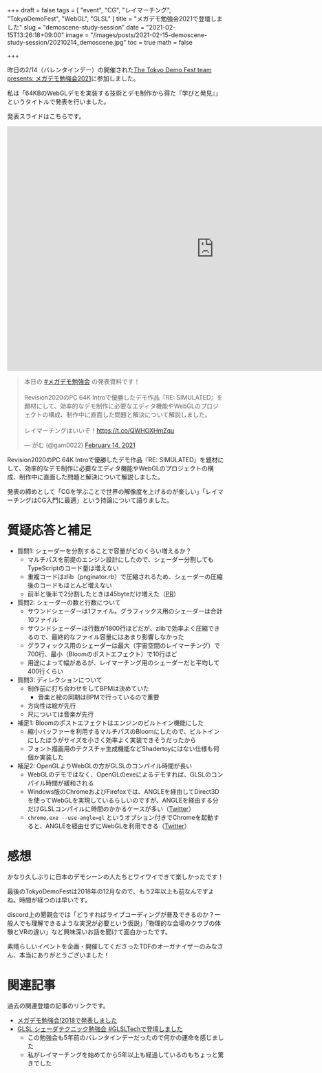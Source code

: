 +++
draft = false
tags = [
    "event", "CG", "レイマーチング", "TokyoDemoFest", "WebGL", "GLSL"
]
title = "メガデモ勉強会2021で登壇しました"
slug = "demoscene-study-session"
date = "2021-02-15T13:26:18+09:00"
image = "/images/posts/2021-02-15-demoscene-study-session/20210214_demoscene.jpg"
toc = true
math = false

+++

昨日の2/14（バレンタインデー）の開催された[The Tokyo Demo Fest team presents: メガデモ勉強会2021](https://connpass.com/event/200294/)に参加しました。

私は「64KBのWebGLデモを実装する技術とデモ制作から得た『学びと発見』」というタイトルで発表を行いました。

発表スライドはこちらです。

<iframe src="https://docs.google.com/presentation/d/e/2PACX-1vRd-L7WcWWzcoE9zNpBsJdeMjJf9HelDg1Pto8cFGJTjinejpjZ1mGmzWCZPANJZ0QOCObuVOIdPuy-/embed?start=false&loop=false&delayms=3000" frameborder="0" width="960" height="569" allowfullscreen="true" mozallowfullscreen="true" webkitallowfullscreen="true"></iframe>

<!--more-->

<blockquote class="twitter-tweet" data-conversation="none"><p lang="ja" dir="ltr">本日の <a href="https://twitter.com/hashtag/%E3%83%A1%E3%82%AC%E3%83%87%E3%83%A2%E5%8B%89%E5%BC%B7%E4%BC%9A?src=hash&amp;ref_src=twsrc%5Etfw">#メガデモ勉強会</a> の発表資料です！<br><br>Revision2020のPC 64K Introで優勝したデモ作品『RE: SIMULATED』を題材にして、効率的なデモ制作に必要なエディタ機能やWebGLのプロジェクトの構成、制作中に直面した問題と解決について解説しました。<br><br>レイマーチングはいいぞ！<a href="https://t.co/QWHOXHmZqu">https://t.co/QWHOXHmZqu</a></p>&mdash; がむ (@gam0022) <a href="https://twitter.com/gam0022/status/1360889255669633024?ref_src=twsrc%5Etfw">February 14, 2021</a></blockquote> <script async src="https://platform.twitter.com/widgets.js" charset="utf-8"></script>

Revision2020のPC 64K Introで優勝したデモ作品『RE: SIMULATED』を題材にして、効率的なデモ制作に必要なエディタ機能やWebGLのプロジェクトの構成、制作中に直面した問題と解決について解説しました。

発表の締めとして「CGを学ぶことで世界の解像度を上げるのが楽しい」「レイマーチングはCG入門に最適」という持論について語りました。

# 質疑応答と補足

- 質問1: シェーダーを分割することで容量がどのくらい増えるか？
    - マルチパスを前提のエンジン設計にしたので、シェーダー分割してもTypeScriptのコード量は増えない
    - 重複コードはzlib（pnginator.rb）で圧縮されるため、シェーダーの圧縮後のコードもほとんど増えない
    - 前半と後半で2分割したときは45byteだけ増えた（[PR](https://github.com/gam0022/resimulated/pull/112)）
- 質問2: シェーダーの数と行数について
    - サウンドシェーダーは1ファイル。グラフィックス用のシェーダーは合計10ファイル
    - サウンドシェーダーは行数が1800行ほどだが、zlibで効率よく圧縮できるので、最終的なファイル容量にはあまり影響しなかった
    - グラフィックス用のシェーダーは最大（宇宙空間のレイマーチング）で700行、最小（Bloomのポストエフェクト）で10行ほど
    - 用途によって幅があるが、レイマーチング用のシェーダーだと平均して400行くらい
- 質問3: ディレクションについて
    - 制作前に打ち合わせをしてBPMは決めていた
        - 音楽と絵の同期はBPMで行っているので重要
    - 方向性は絵が先行
    - 尺については音楽が先行
- 補足1: Bloomのポストエフェクトはエンジンのビルトイン機能にした
    - 縮小バッファーを利用するマルチパスのBloomにしたので、ビルトインにしたほうがサイズを小さく効率よく実装できそうだったから
    - フォント描画用のテクスチャ生成機能などShadertoyにはない仕様も何個か実装した
- 補足2: OpenGLよりWebGLの方がGLSLのコンパイル時間が長い
    - WebGLのデモではなく、OpenGLのexeによるデモすれば、GLSLのコンパイル時間が緩和される
    - Windows版のChromeおよびFirefoxでは、ANGLEを経由してDirect3Dを使ってWebGLを実現しているらしいのですが、ANGLEを経由する分だけGLSLコンパイルに時間のかかるケースが多い（[Twitter](https://twitter.com/gaziya5/status/1361134297315348482)）
    - `chrome.exe --use-angle=gl` というオプション付きでChromeを起動すると、ANGLEを経由せずにWebGLを利用できる（[Twitter](https://twitter.com/gaziya5/status/1350418640093413377)）

# 感想

かなり久しぶりに日本のデモシーンの人たちとワイワイできて楽しかったです！

最後のTokyoDemoFestは2018年の12月なので、もう2年以上も前なんですよね。時間が経つのは早いです。

discord上の懇親会では「どうすればライブコーディングが普及できるのか？一般人でも理解できるような実況が必要という仮説」「物理的な会場のクラブの体験とVRの違い」など興味深いお話を聞けて面白かったです。

素晴らしいイベントを企画・開催してくださったTDFのオーガナイザーのみなさん、本当にありがとうございました！

# 関連記事

過去の関連登壇の記事のリンクです。

- [メガデモ勉強会!2018で発表しました](https://gam0022.net/blog/2018/03/16/demoscene-study-session/)
- [GLSL シェーダテクニック勉強会 #GLSLTechで登壇しました](https://gam0022.net/blog/2016/02/16/glsl-tech/)
    - この勉強会も5年前のバレンタインデーだったので何かの運命を感じました
    - 私がレイマーチングを始めてから5年以上も経過しているのもちょっと驚きでした